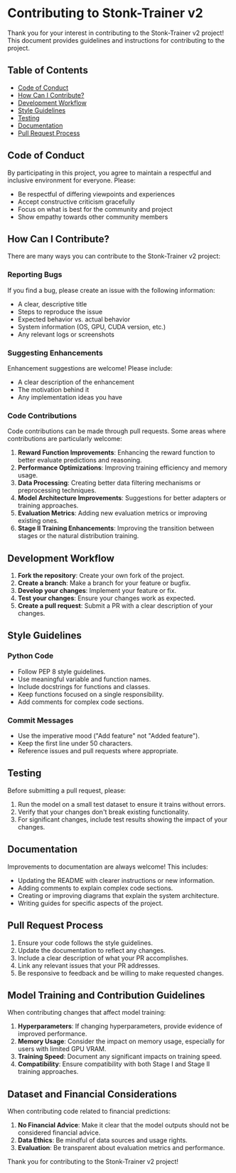 # Contributing to Stonk-Trainer v2

Thank you for your interest in contributing to the Stonk-Trainer v2 project! This document provides guidelines and instructions for contributing to the project.

## Table of Contents

- [Code of Conduct](#code-of-conduct)
- [How Can I Contribute?](#how-can-i-contribute)
- [Development Workflow](#development-workflow)
- [Style Guidelines](#style-guidelines)
- [Testing](#testing)
- [Documentation](#documentation)
- [Pull Request Process](#pull-request-process)

## Code of Conduct

By participating in this project, you agree to maintain a respectful and inclusive environment for everyone. Please:

- Be respectful of differing viewpoints and experiences
- Accept constructive criticism gracefully
- Focus on what is best for the community and project
- Show empathy towards other community members

## How Can I Contribute?

There are many ways you can contribute to the Stonk-Trainer v2 project:

### Reporting Bugs

If you find a bug, please create an issue with the following information:
- A clear, descriptive title
- Steps to reproduce the issue
- Expected behavior vs. actual behavior
- System information (OS, GPU, CUDA version, etc.)
- Any relevant logs or screenshots

### Suggesting Enhancements

Enhancement suggestions are welcome! Please include:
- A clear description of the enhancement
- The motivation behind it
- Any implementation ideas you have

### Code Contributions

Code contributions can be made through pull requests. Some areas where contributions are particularly welcome:

1. **Reward Function Improvements**: Enhancing the reward function to better evaluate predictions and reasoning.
2. **Performance Optimizations**: Improving training efficiency and memory usage.
3. **Data Processing**: Creating better data filtering mechanisms or preprocessing techniques.
4. **Model Architecture Improvements**: Suggestions for better adapters or training approaches.
5. **Evaluation Metrics**: Adding new evaluation metrics or improving existing ones.
6. **Stage II Training Enhancements**: Improving the transition between stages or the natural distribution training.

## Development Workflow

1. **Fork the repository**: Create your own fork of the project.
2. **Create a branch**: Make a branch for your feature or bugfix.
3. **Develop your changes**: Implement your feature or fix.
4. **Test your changes**: Ensure your changes work as expected.
5. **Create a pull request**: Submit a PR with a clear description of your changes.

## Style Guidelines

### Python Code

- Follow PEP 8 style guidelines.
- Use meaningful variable and function names.
- Include docstrings for functions and classes.
- Keep functions focused on a single responsibility.
- Add comments for complex code sections.

### Commit Messages

- Use the imperative mood ("Add feature" not "Added feature").
- Keep the first line under 50 characters.
- Reference issues and pull requests where appropriate.

## Testing

Before submitting a pull request, please:

1. Run the model on a small test dataset to ensure it trains without errors.
2. Verify that your changes don't break existing functionality.
3. For significant changes, include test results showing the impact of your changes.

## Documentation

Improvements to documentation are always welcome! This includes:

- Updating the README with clearer instructions or new information.
- Adding comments to explain complex code sections.
- Creating or improving diagrams that explain the system architecture.
- Writing guides for specific aspects of the project.

## Pull Request Process

1. Ensure your code follows the style guidelines.
2. Update the documentation to reflect any changes.
3. Include a clear description of what your PR accomplishes.
4. Link any relevant issues that your PR addresses.
5. Be responsive to feedback and be willing to make requested changes.

## Model Training and Contribution Guidelines

When contributing changes that affect model training:

1. **Hyperparameters**: If changing hyperparameters, provide evidence of improved performance.
2. **Memory Usage**: Consider the impact on memory usage, especially for users with limited GPU VRAM.
3. **Training Speed**: Document any significant impacts on training speed.
4. **Compatibility**: Ensure compatibility with both Stage I and Stage II training approaches.

## Dataset and Financial Considerations

When contributing code related to financial predictions:

1. **No Financial Advice**: Make it clear that the model outputs should not be considered financial advice.
2. **Data Ethics**: Be mindful of data sources and usage rights.
3. **Evaluation**: Be transparent about evaluation metrics and performance.

Thank you for contributing to the Stonk-Trainer v2 project! 